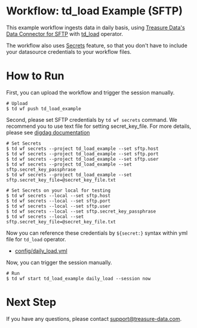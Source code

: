# Workflow: td_load Example (SFTP)

This example workflow ingests data in daily basis, using [Treasure Data's Data Connector for SFTP](https://docs.treasuredata.com/articles/data-connector-sftp) with [td_load](https://docs.digdag.io/operators.html#td-load-treasure-data-bulk-loading) operator.

The workflow also uses [Secrets](https://docs.treasuredata.com/articles/workflows-secrets) feature, so that you don't have to include your datasource credentials to your workflow files.

# How to Run

First, you can upload the workflow and trigger the session manually.

    # Upload
    $ td wf push td_load_example

Second, please set SFTP credentials by `td wf secrets` command. We recommend you to use text file for setting secret_key_file. For more details, please see [digdag documentation](https://docs.digdag.io/command_reference.html#secrets)

    # Set Secrets
    $ td wf secrets --project td_load_example --set sftp.host
    $ td wf secrets --project td_load_example --set sftp.port
    $ td wf secrets --project td_load_example --set sftp.user
    $ td wf secrets --project td_load_example --set sftp.secret_key_passphrase
    $ td wf secrets --project td_load_example --set sftp.secret_key_file=@secret_key_file.txt

    # Set Secrets on your local for testing
    $ td wf secrets --local --set sftp.host
    $ td wf secrets --local --set sftp.port
    $ td wf secrets --local --set sftp.user
    $ td wf secrets --local --set sftp.secret_key_passphrase
    $ td wf secrets --local --set sftp.secret_key_file=@secret_key_file.txt

Now you can reference these credentials by `${secret:}` syntax within yml file for `td_load` operator.

- [config/daily_load.yml](config/daily_load.yml)

Now, you can trigger the session manually.

    # Run
    $ td wf start td_load_example daily_load --session now
    
# Next Step

If you have any questions, please contact support@treasure-data.com.
